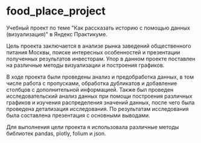 # food_place_project
Учебный проект по теме "Как рассказать историю с помощью данных (визуализация)" в Яндекс Практикуме.

Цель проекта заключается в анализе рынка заведений общественного питания Москвы, поиске интересных особенностей и презентации полученных результатов инвесторам. Упор в данном проекте поставлен на различные методы визуализации и построения графиков.

В ходе проекта были проведены анализ и предобработка данных, в том числе работа с пропусками, обработка дубликатов и добавление столбцов с дополнительной информацией. Также был проведен исследовательский анализ данных при помощи построения различных графиков и изучения распределения значений данных, после чего была проведена детализация исследования. По результатам исследования была составлена презентация с основными выводами.

Для выполнения цели проекта я использовала различные методы библиотек pandas, plotly, folium и json.
